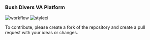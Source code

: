 ### Bush Divers VA Platform

![workflow](https://github.com/russellwwest/bushdivers/actions/workflows/bushdivers-test.yml/badge.svg)
![styleci](https://github.styleci.io/repos/7548986/shield?style=flat)

To contribute, please create a fork of the repository and create a pull request with your ideas or changes.
